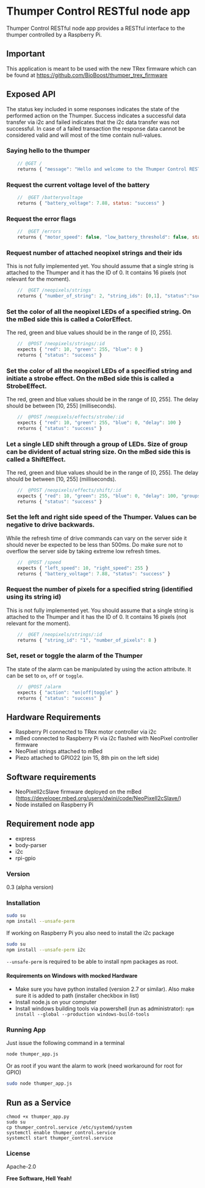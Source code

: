 # Thumper Control RESTful node app

Thumper Control RESTful node app provides a RESTful interface to the thumper controlled by a Raspberry Pi.

## Important
This application is meant to be used with the new TRex firmware which can be found at https://github.com/BioBoost/thumper_trex_firmware

## Exposed API
The status key included in some responses indicates the state of the performed action on the Thumper. Success indicates a successful data transfer via i2c and failed indicates that the i2c data transfer was not successful. In case of a failed transaction the response data cannot be considered valid and will most of the time contain null-values.

### Saying hello to the thumper
```javascript
    // @GET /
    returns { "message": "Hello and welcome to the Thumper Control RESTful API" }
```

### Request the current voltage level of the battery
```javascript
    //  @GET /batteryvoltage
    returns { "battery_voltage": 7.88, status: "success" }
```

### Request the error flags
```javascript
    //  @GET /errors
    returns { "motor_speed": false, "low_battery_threshold": false, status: "success" }
```

### Request number of attached neopixel strings and their ids

This is not fully implemented yet. You should assume that a single string is attached to the Thumper and it has the ID of 0. It contains 16 pixels (not relevant for the moment).

```javascript
    //  @GET /neopixels/strings
    returns { "number_of_string": 2, "string_ids": [0,1], "status":"success" }
```

### Set the color of all the neopixel LEDs of a specified string. On the mBed side this is called a ColorEffect.

The red, green and blue values should be in the range of [0, 255].

```javascript
    //  @POST /neopixels/strings/:id
    expects { "red": 10, "green": 255, "blue": 0 }
    returns { "status": "success" }
```

### Set the color of all the neopixel LEDs of a specified string and initiate a strobe effect. On the mBed side this is called a StrobeEffect.

The red, green and blue values should be in the range of [0, 255]. The delay should be between [10, 255] (milliseconds).

```javascript
    //  @POST /neopixels/effects/strobe/:id
    expects { "red": 10, "green": 255, "blue": 0, "delay": 100 }
    returns { "status": "success" }
```

### Let a single LED shift through a group of LEDs. Size of group can be divident of actual string size. On the mBed side this is called a ShiftEffect.

The red, green and blue values should be in the range of [0, 255]. The delay should be between [10, 255] (milliseconds).

```javascript
    //  @POST /neopixels/effects/shift/:id
    expects { "red": 10, "green": 255, "blue": 0, "delay": 100, "groupsize": 8 }
    returns { "status": "success" }
```

### Set the left and right side speed of the Thumper. Values can be negative to drive backwards.

While the refresh time of drive commands can vary on the server side it should never be expected to be less than 500ms. Do make sure not to overflow the server side by taking extreme low refresh times.

```javascript
    //  @POST /speed
    expects { "left_speed": 10, "right_speed": 255 }
    returns { "battery_voltage": 7.88, "status": "success" }
```

### Request the number of pixels for a specified string (identified using its string id)

This is not fully implemented yet. You should assume that a single string is attached to the Thumper and it has the ID of 0. It contains 16 pixels (not relevant for the moment).

```javascript
    //  @GET /neopixels/strings/:id
    returns { "string_id": "1", "number_of_pixels": 8 }
```

### Set, reset or toggle the alarm of the Thumper

The state of the alarm can be manipulated by using the action attribute. It can be set to `on`, `off` or `toggle`.

```javascript
    //  @POST /alarm
    expects { "action": "on|off|toggle" }
    returns { "status": "success" }
```

## Hardware Requirements

- Raspberry PI connected to TRex motor controller via i2c
- mBed connected to Raspberry Pi via i2c flashed with NeoPixel controller firmware
- NeoPixel strings attached to mBed
- Piezo attached to GPIO22 (pin 15, 8th pin on the left side)

## Software requirements
- NeoPixelI2cSlave firmware deployed on the mBed (https://developer.mbed.org/users/dwini/code/NeoPixelI2cSlave/)
- Node installed on Raspberry Pi

## Requirement node app
- express
- body-parser
- i2c
- rpi-gpio

### Version
0.3 (alpha version)

### Installation

```sh
sudo su
npm install --unsafe-perm
```

If working on Raspberry Pi you also need to install the i2c package

```sh
sudo su
npm install --unsafe-perm i2c
```

`--unsafe-perm` is required to be able to install npm packages as root.

#### Requirements on Windows with mocked Hardware

* Make sure you have python installed (version 2.7 or similar). Also make sure it is added to path (installer checkbox in list)
* Install node.js on your computer
* Install windows building tools via powershell (run as administrator): `npm install --global --production windows-build-tools`

### Running App

Just issue the following command in a terminal

```sh
node thumper_app.js
```

Or as root if you want the alarm to work (need workaround for root for GPIO)

```sh
sudo node thumper_app.js
```

## Run as a Service

```shell
chmod +x thumper_app.py
sudo su
cp thumper_control.service /etc/systemd/system
systemctl enable thumper_control.service
systemctl start thumper_control.service
```

### License
Apache-2.0

**Free Software, Hell Yeah!**
